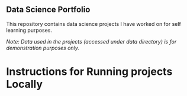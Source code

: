 ## Data Science Portfolio

This repository contains data science projects I have worked on for self learning purposes.

_Note: Data used in the projects (accessed under data directory) is for demonstration purposes only._


# Instructions for Running projects Locally
